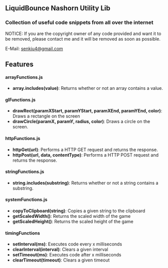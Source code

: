 ## LiquidBounce Nashorn Utility Lib
### Collection of useful code snippets from all over the internet

NOTICE: If you are the copyright owner of any code provided and want it to be removed, please contact me and it will be removed as soon as possible. 

E-Mail: senkju4@gmail.com

## Features
#### arrayFunctions.js
* **array.includes(value)**: Returns whether or not an array contains a value.

#### glFunctions.js
* **drawRect(paramXStart, paramYStart, paramXEnd, paramYEnd, color)**: Draws a rectangle on the screen
* **drawCircle(paramX, paramY, radius, color)**: Draws a circle on the screen.

#### httpFunctions.js
* **httpGet(url)**: Performs a HTTP GET request and returns the response.
* **httpPost(url, data, contentType)**: Performs a HTTP POST request and returns the response.

#### stringFunctions.js
* **string.includes(substring)**: Returns whether or not a string contains a substring.

#### systemFunctions.js
* **copyToClipboard(string)**: Copies a given string to the clipboard
* **getScaledWidth()**: Returns the scaled width of the game
* **getScaledHeight()**: Returns the scaled height of the game

#### timingFunctions
* **setInterval(ms)**: Executes code every x milliseconds
* **clearInterval(interval)**: Clears a given interval
* **setTimeout(ms)**: Executes code after x milliseconds
* **clearTimeout(timeout)**: Clears a given timeout
